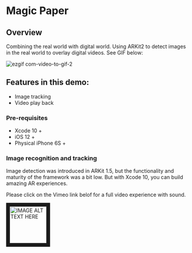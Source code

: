 # Magic Paper

## Overview

Combining the real world with digital world. Using ARKit2 to detect images in the real world to overlay digital videos. See GIF below:

![ezgif com-video-to-gif-2](https://user-images.githubusercontent.com/36542195/50773197-19d8c680-1288-11e9-8c00-d7c8c63f4b4e.gif)


## Features in this demo:
* Image tracking 
* Video play back


### Pre-requisites

* Xcode 10 +
* iOS 12 +
* Physical iPhone 6S +

### Image recognition and tracking

Image detection was introduced in ARKit 1.5, but the functionality and maturity of the framework was a bit low. But with Xcode 10, you can build amazing AR experiences. 

Please click on the Vimeo link belof for a full video experience with sound.

<a href="https://vimeo.com/user93624011/review/309861839/5c2a6faa47
" target="_blank"><img src="![2000px-vimeo_logo svg](https://user-images.githubusercontent.com/36542195/50775135-4216f400-128d-11e9-9fe5-f7925f5e77f7.png)" 
alt="IMAGE ALT TEXT HERE" width="100" height="100" border="10" /></a>


